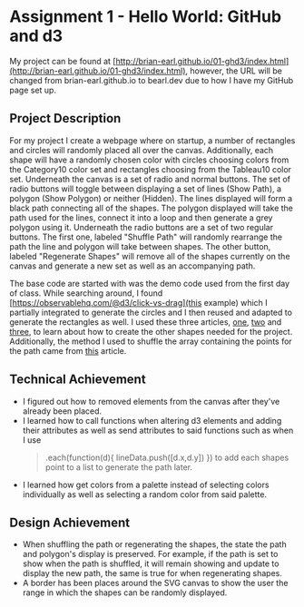 Assignment 1 - Hello World: GitHub and d3
===

My project can be found at [http://brian-earl.github.io/01-ghd3/index.html](http://brian-earl.github.io/01-ghd3/index.html), however, the URL will be changed from brian-earl.github.io to bearl.dev due to how I have my GitHub page set up.


Project Description
---

For my project I create a webpage where on startup, a number of rectangles and circles will randomly placed all over the canvas. Additionally, each shape will have a randomly chosen color with circles choosing colors from the Category10 color set and rectangles choosing from the Tableau10 color set. Underneath the canvas is a set of radio and normal buttons. The set of radio buttons will toggle between displaying a set of lines (Show Path), a polygon (Show Polygon) or neither (Hidden). The lines displayed will form a black path connecting all of the shapes. The polygon displayed will take the path used for the lines, connect it into a loop and then generate a grey polygon using it. Underneath the radio buttons are a set of two regular buttons. The first one, labeled "Shuffle Path" will randomly rearrange the path the line and polygon will take between shapes. The other button, labeled "Regenerate Shapes" will remove all of the shapes currently on the canvas and generate a new set as well as an accompanying path.

The base code are started with was the demo code used from the first day of class. While searching around, I found [https://observablehq.com/@d3/click-vs-drag](this example) which I partially integrated to generate the circles and I then reused and adapted to generate the rectangles as well. I used these three articles, [one](https://www.d3-graph-gallery.com/graph/shape.html), [two](https://www.geeksforgeeks.org/d3-js-line-method/) and [three](http://using-d3js.com/05_09_polygons.html), to learn about how to create the other shapes needed for the project. Additionally, the method I used to shuffle the array containing the points for the path came from [this](https://javascript.info/task/shuffle) article.


Technical Achievement
---

- I figured out how to removed elements from the canvas after they've already been placed.
- I learned how to call functions when altering d3 elements and adding their attributes as well as send attributes to said functions such as when I use
    >.each(function(d){
    >  lineData.push([d.x,d.y])
    >})
    to add each shapes point to a list to generate the path later.
- I learned how get colors from a palette instead of selecting colors individually as well as selecting a random color from said palette.


Design Achievement
---

- When shuffling the path or regenerating the shapes, the state the path and polygon's display is preserved. For example, if the path is set to show when the path is shuffled, it will remain showing and update to display the new path, the same is true for when regenerating shapes.
- A border has been places around the SVG canvas to show the user the range in which the shapes can be randomly displayed.
